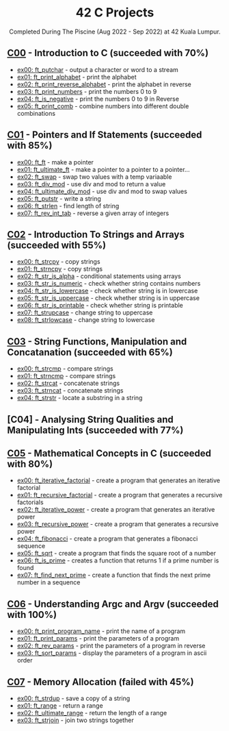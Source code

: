 <div align="center">

# 42 C Projects

Completed During The Piscine (Aug 2022 - Sep 2022) at 42 Kuala Lumpur.

</div>

## [C00](https://github.com/redbeanpao/piscine/tree/master/Piscine:%20C00) - Introduction to C (succeeded with 70%)

- [ex00: ft_putchar](https://github.com/redbeanpao/piscine/tree/master/Piscine:%20C00/ex00:%20ft_putchar) - output a character or word to a stream
- [ex01: ft_print_alphabet](https://github.com/redbeanpao/piscine/tree/master/Piscine:%20C00/ex01:%20ft_print_alphabet) - print the alphabet
- [ex02: ft_print_reverse_alphabet](https://github.com/redbeanpao/piscine/tree/master/Piscine:%20C00/ex02:%20ft_print_reverse_alphabet) - print the alphabet in reverse
- [ex03: ft_print_numbers](https://github.com/redbeanpao/piscine/tree/master/Piscine:%20C00/ex03:%20ft_print_numbers) - print the numbers 0 to 9
- [ex04: ft_is_negative](https://github.com/redbeanpao/piscine/tree/master/Piscine:%20C00/ex04:%20ft_is_negative) - print the numbers 0 to 9 in Reverse
- [ex05: ft_print_comb](https://github.com/redbeanpao/piscine/tree/master/Piscine:%20C00/ex05:%20ft_print_comb) - combine numbers into different double combinations

## [C01](https://github.com/redbeanpao/piscine/tree/master/Piscine:%20C01) - Pointers and If Statements (succeeded with 85%)

- [ex00: ft_ft](https://github.com/redbeanpao/piscine/tree/master/Piscine:%20C01/ex00:%20ft_ft) - make a pointer
- [ex01: ft_ultimate_ft](https://github.com/redbeanpao/piscine/tree/master/Piscine:%20C01/ex01:%20ft_ultimate_ft) - make a pointer to a pointer to a pointer...
- [ex02: ft_swap](https://github.com/redbeanpao/piscine/tree/master/Piscine:%20C01/ex02:%20ft_swap) - swap two values with a temp variaable
- [ex03: ft_div_mod](https://github.com/redbeanpao/piscine/tree/master/Piscine:%20C01/ex03:%20ft_div_mod) - use div and mod to return a value
- [ex04: ft_ultimate_div_mod](https://github.com/redbeanpao/piscine/tree/master/Piscine:%20C01/ex04:%20ft_ultimate_div_mod) - use div and mod to swap values
- [ex05: ft_putstr](https://github.com/redbeanpao/piscine/tree/master/Piscine:%20C01/ex05:%20ft_putstr) - write a string
- [ex06: ft_strlen](https://github.com/redbeanpao/piscine/tree/master/Piscine:%20C01/ex06:%20ft_strlen) - find length of string
- [ex07: ft_rev_int_tab](https://github.com/redbeanpao/piscine/tree/master/Piscine:%20C01/ex07:%20ft_rev_int_tab) - reverse a given array of integers

## [C02](https://github.com/redbeanpao/piscine/tree/master/Piscine:%20C02) - Introduction To Strings and Arrays (succeeded with 55%)

- [ex00: ft_strcpy](https://github.com/redbeanpao/piscine/tree/master/Piscine:%20C02/ex00:%20ft_strcpy) - copy strings
- [ex01: ft_strncpy](https://github.com/redbeanpao/piscine/tree/master/Piscine:%20C02/ex01:%20ft_strncpy) - copy strings
- [ex02: ft_str_is_alpha](https://github.com/redbeanpao/piscine/tree/master/Piscine:%20C02/ex02:%20ft_str_is_alpha) - conditional statements using arrays
- [ex03: ft_str_is_numeric](https://github.com/redbeanpao/piscine/tree/master/Piscine:%20C02/ex03:%20ft_str_is_numeric) - check whether string contains numbers
- [ex04: ft_str_is_lowercase](https://github.com/redbeanpao/piscine/tree/master/Piscine:%20C02/ex04:%20ft_str_is_lowercase) - check whether string is in lowercase
- [ex05: ft_str_is_uppercase](https://github.com/redbeanpao/piscine/tree/master/Piscine:%20C02/ex05:%20ft_str_is_uppercase) - check whether string is in uppercase
- [ex06: ft_str_is_printable](https://github.com/redbeanpao/piscine/tree/master/Piscine:%20C02/ex06:%20ft_str_is_printable) - check whether string is printable
- [ex07: ft_strupcase](https://github.com/redbeanpao/piscine/tree/master/Piscine:%20C02/ex07:%20ft_strupcase) - change string to uppercase
- [ex08: ft_strlowcase](https://github.com/redbeanpao/piscine/tree/master/Piscine:%20C02/ex08:%20ft_strlowcase) - change string to lowercase

## [C03](https://github.com/redbeanpao/piscine/tree/master/Piscine:%20C03) - String Functions, Manipulation and Concatanation (succeeded with 65%)

- [ex00: ft_strcmp](https://github.com/redbeanpao/piscine/tree/master/Piscine:%20C03/ex00:%20ft_strcmp) - compare strings
- [ex01: ft_strncmp](https://github.com/redbeanpao/piscine/tree/master/Piscine:%20C03/ex01:%20ft_strncmp) - compare strings
- [ex02: ft_strcat](https://github.com/redbeanpao/piscine/tree/master/Piscine:%20C03/ex02:%20ft_strcat) - concatenate strings
- [ex03: ft_strncat](https://github.com/redbeanpao/piscine/tree/master/Piscine:%20C03/ex03:%20ft_strncat) - concatenate strings
- [ex04: ft_strstr](https://github.com/redbeanpao/piscine/tree/master/Piscine:%20C03/ex04:%20ft_strstr) - locate a substring in a string

## [C04] - Analysing String Qualities and Manipulating Ints (succeeded with 77%)

## [C05](https://github.com/redbeanpao/piscine/tree/master/Piscine:%20C05) - Mathematical Concepts in C (succeeded with 80%)

- [ex00: ft_iterative_factorial](https://github.com/redbeanpao/piscine/tree/master/Piscine:%20C05/ex00:%20ft_iterative_factorial) - create a program that generates an iterative factorial
- [ex01: ft_recursive_factorial](https://github.com/redbeanpao/piscine/tree/master/Piscine:%20C05/ex01:%20ft_recursive_factorial) - create a program that generates a recursive factorials
- [ex02: ft_iterative_power](https://github.com/redbeanpao/piscine/tree/master/Piscine:%20C05/ex02:%20ft_iterative_power) - create a program that generates an iterative power
- [ex03: ft_recursive_power](https://github.com/redbeanpao/piscine/tree/master/Piscine:%20C05/ex03:%20ft_recursive_power) - create a program that generates a recursive power
- [ex04: ft_fibonacci](https://github.com/redbeanpao/piscine/tree/master/Piscine:%20C05/ex04:%20ft_fibonacci) - create a program that generates a fibonacci sequence
- [ex05: ft_sqrt](https://github.com/redbeanpao/piscine/tree/master/Piscine:%20C05/ex05:%20ft_sqrt) - create a program that finds the square root of a number
- [ex06: ft_is_prime](https://github.com/redbeanpao/piscine/tree/master/Piscine:%20C05/ex06:%20ft_is_prime) - creates a function that returns 1 if a prime number is found
- [ex07: ft_find_next_prime](https://github.com/redbeanpao/piscine/tree/master/Piscine:%20C05/ex07:%20ft_find_next_prime) - create a function that finds the next prime number in a sequence

## [C06](https://github.com/redbeanpao/piscine/tree/master/Piscine:%20C06) - Understanding Argc and Argv (succeeded with 100%)

- [ex00: ft_print_program_name](https://github.com/redbeanpao/piscine/tree/master/Piscine:%20C06/ex00:%20ft_print_program_name) - print the name of a program 
- [ex01: ft_print_params](https://github.com/redbeanpao/piscine/tree/master/Piscine:%20C06/ex01:%20ft_print_params) - print the parameters of a program 
- [ex02: ft_rev_params](https://github.com/redbeanpao/piscine/tree/master/Piscine:%20C06/ex02:%20ft_rev_params) - print the parameters of a program in reverse
- [ex03: ft_sort_params](https://github.com/redbeanpao/piscine/tree/master/Piscine:%20C06/ex03:%20ft_sort_params) - display the parameters of a program in ascii order

## [C07](https://github.com/redbeanpao/piscine/tree/master/Piscine:%20C07) - Memory Allocation (failed with 45%)

- [ex00: ft_strdup](https://github.com/redbeanpao/piscine/tree/master/Piscine:%20C07/ex00:%20ft_strdup) - save a copy of a string
- [ex01: ft_range](https://github.com/redbeanpao/piscine/tree/master/Piscine:%20C07/ex01:%20ft_range) - return a range 
- [ex02: ft_ultimate_range](https://github.com/redbeanpao/piscine/tree/master/Piscine:%20C07/ex02:%20ft_ultimate_range) - return the length of a range 
- [ex03: ft_strjoin](https://github.com/redbeanpao/piscine/tree/master/Piscine:%20C07/ex03:%20ft_strjoin) - join two strings together

<div align="center">
